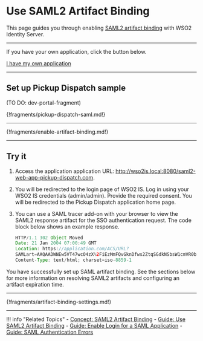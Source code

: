 # Use SAML2 Artifact Binding

This page guides you through enabling [SAML2 artifact binding](TODO:insert-link-to-concept) with WSO2 Identity Server.

----
If you have your own application, click the button below.

<a class="samplebtn_a" href="../../guides/login/use-artifact-binding" rel="nofollow noopener">I have my own application</a>

----

## Set up Pickup Dispatch sample

(TO DO: dev-portal-fragment)

{!fragments/pickup-dispatch-saml.md!}

----

{!fragments/enable-artifact-binding.md!}

---

## Try it

1.  Access the application application URL: <http://wso2is.local:8080/saml2-web-app-pickup-dispatch.com>.

2.  You will be redirected to the login page of WSO2 IS. Log in using your WSO2 IS credentials (admin/admin). Provide the required consent.
You will be redirected to the Pickup Dispatch application home page.

3.  You can use a SAML tracer add-on with your browser to view the SAML2 response artifact for the SSO authentication request. The code block  below shows an example response.

    ``` java
    HTTP/1.1 302 Object Moved
    Date: 21 Jan 2004 07:00:49 GMT
    Location: https://application.com/ACS/URL?
    SAMLart=AAQAADWNEw5VT47wcO4zX%2FiEzMmFQvGknDfws2ZtqSGdkNSbsW1cmVR0bzU%3D&RelayState=0043bfc1bc45110dae17004005b13a2b
    Content-Type: text/html; charset=iso-8859-1
    ```

You have successfully set up SAML artifact binding. See the sections below for more information on resolving SAML2 artifacts and configuring  an artifact expiration time.

----

{!fragments/artifact-binding-settings.md!}

-----

!!! info "Related Topics"
    - [Concept: SAML2 Artifact Binding](TODO:insert-link-to-concept)
    - [Guide: Use SAML2 Artifact Binding](../../guides/login/use-artifact-binding-sample)
    - [Guide: Enable Login for a SAML Application](../../guides/login/webapp-saml)
    - [Guide: SAML Authentication Errors](TODO:insert-link)
